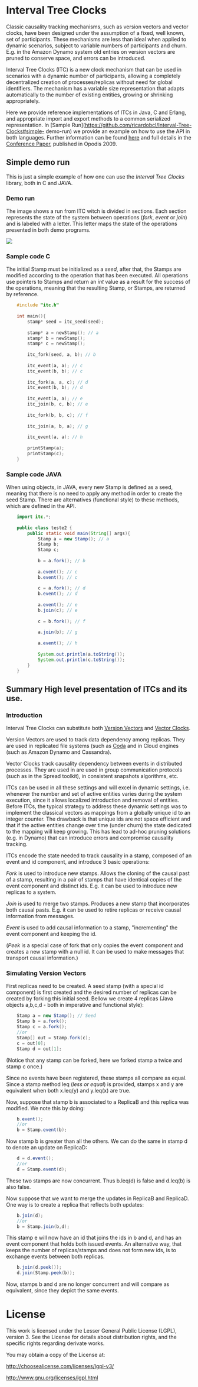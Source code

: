 # Interval Tree Clocks


Classic causality tracking mechanisms, such as version vectors and vector clocks, have been designed under the assumption of a fixed, well known, set of participants. These mechanisms are less than ideal when applied to dynamic scenarios, subject to variable numbers of participants and churn. E.g. in the Amazon Dynamo system old entries on version vectors are pruned to conserve space, and errors can be introduced.

Interval Tree Clocks (ITC) is a new clock mechanism that can be used in scenarios with a dynamic number of participants, allowing a completely decentralized creation of processes/replicas without need for global identifiers. The mechanism has a variable size representation that adapts automatically to the number of existing entities, growing or shrinking appropriately.

Here we provide reference implementations of ITCs in Java, C and Erlang, and
appropriate import and export methods to a common serialized representation.
In [Sample Run](https://github.com/ricardobcl/Interval-Tree-Clocks#simple-
demo-run) we provide an example on how to use the API in both languages.
Further information can be found
[here](https://github.com/ricardobcl/Interval-Tree-Clocks#summary-high-level-presentation-of-itcs-and-its-use)
and full details in the
[Conference Paper](http://gsd.di.uminho.pt/members/cbm/ps/itc2008.pdf),
published in Opodis 2009.



## Simple demo run



This is just a simple example of how one can use the _Interval_ _Tree_ _Clocks_ library, both in C and JAVA.

### Demo run



The image shows a run from ITC witch is divided in sections. Each section represents the state of the system between operations (_fork_, _event_ or _join_) and is labeled with a letter. This letter maps the state of the operations presented in both demo programs.

<a href="http://picasaweb.google.com/lh/photo/07P2CBMlkfauJ651E6eYpQ?feat=embedwebsite"><img src="http://lh3.ggpht.com/_tR0W8QwQsQY/S4ULQBCxDKI/AAAAAAAAAfQ/XW4C9AwOmJc/s800/execFlow.png" /></a>


### Sample code C


The initial Stamp must be initialized as a _seed_, after that, the Stamps are modified according to the operation that has been executed.
All operations use pointers to Stamps and return an _int_ value as a result for the success of the operations, meaning that the resulting Stamp, or Stamps, are returned by reference.

```C
	#include "itc.h"
	
	int main(){
	    stamp* seed = itc_seed(seed);
		
	    stamp* a = newStamp(); // a
	    stamp* b = newStamp();
	    stamp* c = newStamp();
		
	    itc_fork(seed, a, b); // b
		
	    itc_event(a, a); // c
	    itc_event(b, b); // c
		
	    itc_fork(a, a, c); // d
	    itc_event(b, b); // d
		
	    itc_event(a, a); // e
	    itc_join(b, c, b); // e
		
	    itc_fork(b, b, c); // f
		
	    itc_join(a, b, a); // g
		
	    itc_event(a, a); // h
		
	    printStamp(a);
	    printStamp(c);	
	}
```


### Sample code JAVA



When using objects, in JAVA, every new Stamp is defined as a seed, meaning that there is no need to apply any method in order to create the seed Stamp. 
There are alternatives (functional style) to these methods, which are defined in the API.

```java
	import itc.*;
	
	public class teste2 {
	    public static void main(String[] args){
	        Stamp a = new Stamp(); // a
	        Stamp b;
	        Stamp c;
	
	        b = a.fork(); // b
	
	        a.event(); // c
	        b.event(); // c
	
	        c = a.fork(); // d
	        b.event(); // d
	
	        a.event(); // e
	        b.join(c); // e
	
	        c = b.fork(); // f
	
	        a.join(b); // g
	
	        a.event(); // h
	        
	        System.out.println(a.toString());
	        System.out.println(c.toString());
	    }
	}
```



## Summary High level presentation of ITCs and its use.


### Introduction 


Interval Tree Clocks can substitute both [Version Vectors](http://en.wikipedia.org/wiki/Version_vector) and [Vector Clocks](http://en.wikipedia.org/wiki/Vector_clock). 

Version Vectors are used to track data dependency among replicas. They are used in replicated file systems (such as [Coda](http://en.wikipedia.org/wiki/Coda_(file_system)) and in Cloud engines (such as Amazon Dynamo and Cassandra). 

Vector Clocks track causality dependency between events in distributed processes. They are used in are used in group communication protocols (such as in the Spread toolkit), in consistent snapshots algorithms, etc.

ITCs can be used in all these settings and will excel in dynamic settings, i.e. whenever the number and set of active entities varies during the system execution, since it allows localized introduction and removal of entities. 
Before ITCs, the typical strategy to address these dynamic settings was to implement the classical vectors as mappings from a globally unique id to an integer counter. The drawback is that unique ids are not space efficient and that if the active entities change over time (under churn) the state dedicated to the mapping will keep growing. This has lead to ad-hoc pruning solutions (e.g. in Dynamo) that can introduce errors and compromise causality tracking. 

ITCs encode the state needed to track causality in a stamp, composed of an event and id component, and introduce 3 basic operations:

*Fork* is used to introduce new stamps. Allows the cloning of the causal past of a stamp, resulting in a pair of stamps that have identical copies of the event component and distinct ids. E.g. it can be used to introduce new replicas to a system.

*Join* is used to merge two stamps. Produces a new stamp that incorporates both causal pasts. E.g. it can be used to retire replicas or receive causal information from messages.

*Event* is used to add causal information to a stamp, "incrementing" the event component and keeping the id.

(*Peek* is a special case of fork that only copies the event component and creates a new stamp with a null id. It can be used to make messages that transport causal information.)

### Simulating Version Vectors

First replicas need to be created. A seed stamp (with a special id component) is first created and the desired number of replicas can be created by forking this initial seed. Bellow we create 4 replicas (Java objects a,b,c,d - both in imperative and functional style):

```java
	Stamp a = new Stamp(); // Seed
	Stamp b = a.fork();
	Stamp c = a.fork();
	//or
	Stamp[] out = Stamp.fork(c);
	c = out[0];
	Stamp d = out[1];
```

(Notice that any stamp can be forked, here we forked stamp a twice and stamp c once.)

Since no events have been registered, these stamps all compare as equal. Since a stamp method leq (_less or equal_) is provided, stamps x and y are equivalent when both x.leq(y) and y.leq(x) are true.

Now, suppose that stamp b is associated to a ReplicaB and this replica was modified. We
note this by doing:

```java
	b.event();
	//or
	b = Stamp.event(b);
```

Now stamp b is greater than all the others. We can do the same in stamp d to denote an update on ReplicaD:

```java
	d = d.event();
	//or
	d = Stamp.event(d);
```

These two stamps are now concurrent. Thus b.leq(d) is false and d.leq(b) is also false.

Now suppose that we want to merge the updates in ReplicaB and ReplicaD. One way is to
create a replica that reflects both updates:

```java
	b.join(d);
	//or
	b = Stamp.join(b,d);
```

This stamp e will now have an id that joins the ids in b and d, and has an event component that holds both issued events.  An alternative way, that keeps the number of replicas/stamps and does not form new ids, is to exchange events between both replicas.

```java
	b.join(d.peek());
	d.join(Stamp.peek(b));
```

Now, stamps b and d are no longer concurrent and will compare as equivalent, since they depict the same events. 

# License

This work is licensed under the Lesser General Public License (LGPL), version
3. See the License for details about distribution rights, and the specific
rights regarding derivate works.

You may obtain a copy of the License at:

http://choosealicense.com/licenses/lgpl-v3/

http://www.gnu.org/licenses/lgpl.html

